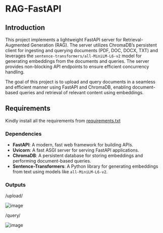 # RAG-FastAPI

## Introduction
This project implements a lightweight FastAPI server for Retrieval-Augmented Generation (RAG). The server utilizes ChromaDB’s persistent client for ingesting and querying documents (PDF, DOC, DOCX, TXT) and leverages the `sentence-transformers/all-MiniLM-L6-v2` model for generating embeddings from the documents and queries. The server provides non-blocking API endpoints to ensure efficient concurrency handling.

The goal of this project is to upload and query documents in a seamless and efficient manner using FastAPI and ChromaDB, enabling document-based queries and retrieval of relevant content using embeddings.

## Requirements

Kindly install all the requirements from [requirements.txt](requirements.txt)


### Dependencies
- **FastAPI**: A modern, fast web framework for building APIs.
- **Uvicorn**: A fast ASGI server for serving FastAPI applications.
- **ChromaDB**: A persistent database for storing embeddings and performing document-based queries.
- **Sentence-Transformers**: A Python library for generating embeddings from text using models like `all-MiniLM-L6-v2`.


### Outputs

/upload/ 


![image](https://github.com/user-attachments/assets/28e9cb02-dcce-4d65-affb-a59c50bf74e0)

/query/


![image](https://github.com/user-attachments/assets/4f51d744-9170-4d77-b801-8abf5567b086)


